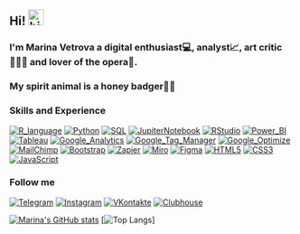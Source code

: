 ## Hi! <img src="https://user-images.githubusercontent.com/1303154/88677602-1635ba80-d120-11ea-84d8-d263ba5fc3c0.gif" width="28px" alt="hi">
### I'm Marina Vetrova a digital enthusiast💻, analyst📈, art critic👩🏻‍🎓 and lover of the opera🎼.
### My spirit animal is a honey badger🍯🦡

### Skills and Experience
[![R_language](https://img.shields.io/badge/-R-090909?style=for-the-badge&logo=r&logoColor=276DC3)]()
[![Python](https://img.shields.io/badge/-Python-090909?style=for-the-badge&logo=python&logoColor=yellow)]()
[![SQL](https://img.shields.io/badge/-SQL-090909?style=for-the-badge&logo=PostgreSQL&logoColor=blue)]()
[![JupiterNotebook](https://img.shields.io/badge/-JupyterHub-090909?style=for-the-badge&logo=Jupyter&logoColor=FF4A00)]()
[![RStudio](https://img.shields.io/badge/-RStudio-090909?style=for-the-badge&logo=RStudio&logoColor=75AADB)]()
[![Power_BI](https://img.shields.io/badge/-Power_BI-090909?style=for-the-badge&logo=power-bi&logoColor=F2C811)]()
[![Tableau](https://img.shields.io/badge/-Tableau-090909?style=for-the-badge&logo=Tableau&logoColor=E97627)]()
[![Google_Analytics](https://img.shields.io/badge/-Google_Analytics-090909?style=for-the-badge&logo=google-analytics&logoColor=E37400)]()
[![Google_Tag_Manager](https://img.shields.io/badge/-GTM-090909?style=for-the-badge&logo=google-tag-manager&logoColor=246FDB)]()
[![Google_Optimize](https://img.shields.io/badge/-Google_Optimize-090909?style=for-the-badge&logo=google-optimize&logoColor=B366F6)]()
[![MailChimp](https://img.shields.io/badge/-MailChimp-090909?style=for-the-badge&logo=MailChimp&logoColor=FFE01B)]()
[![Bootstrap](https://img.shields.io/badge/-Bootstrap-090909?style=for-the-badge&logo=bootstrap&logoColor=7952B3)]()
[![Zapier](https://img.shields.io/badge/-Zapier-090909?style=for-the-badge&logo=zapier&logoColor=FF4A00)]()
[![Miro](https://img.shields.io/badge/-Miro-090909?style=for-the-badge&logo=miro&logoColor=F2C811)](https://miro.com/app/board/o9J_knnnqGQ=/)
[![Figma](https://img.shields.io/badge/-Figma-090909?style=for-the-badge&logo=figma&logoColor=F24E1E)]()
[![HTML5](https://img.shields.io/badge/-HTML5-090909?style=for-the-badge&logo=HTML5&logoColor=E34F26)]()
[![CSS3](https://img.shields.io/badge/-CSS3-090909?style=for-the-badge&logo=CSS3&logoColor=1572B6)]()
[![JavaScript](https://img.shields.io/badge/-JavaScript-090909?style=for-the-badge&logo=JavaScript&logoColor=F7DF1E)]()

### Follow me
[![Telegram](https://img.shields.io/badge/-Telegram-090909?style=for-the-badge&logo=Telegram&logoColor=26A5E4)](https://t.me/marinavetrova)
[![Instagram](https://img.shields.io/badge/-Instagram-090909?style=for-the-badge&logo=Instagram&logoColor=E4405F)](https://www.instagram.com/marina.d.vetrova)
[![VKontakte](https://img.shields.io/badge/-VKontakte-090909?style=for-the-badge&logo=VK&logoColor=4680C2)](https://vk.com/marina_veter)
[![Clubhouse](https://img.shields.io/badge/-Clubhouse-090909?style=for-the-badge&logo=Clubhouse&logoColor=6515DD)](https://www.joinclubhouse.com/@marinavetrova)

[![Marina's GitHub stats](https://github-readme-stats.vercel.app/api?username=MarinaDVetrova&theme=radical&include_all_commits=true&count_private=true&show_icons=true)](https://github.com/MarinaDVetrova/github-readme-stats)
[![Top Langs](https://github-readme-stats.vercel.app/api/top-langs/?username=MarinaDVetrova&theme=tokyonight)]
